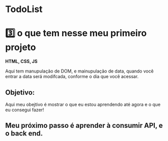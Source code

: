 # TodoList 
# 3️⃣ o que tem nesse meu primeiro projeto

**HTML, CSS, JS**

Aqui tem manupulação de DOM, e mainupulação de data, quando você entrar a data será modifcada, conforme o dia que você acessar.

## Objetivo:

Aqui meu obejtivo é mostrar o que eu estou aprendendo até agora e o que eu consegui fazer!

## Meu próximo passo é aprender à consumir API, e o back end.